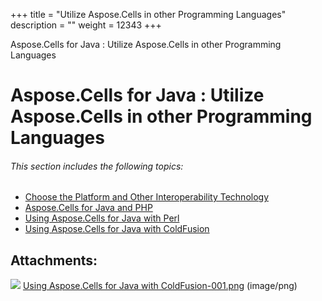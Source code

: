 +++
title = "Utilize Aspose.Cells in other Programming Languages" 
description = "" 
weight = 12343 
+++

Aspose.Cells for Java : Utilize Aspose.Cells in other Programming Languages  

# Aspose.Cells for Java : Utilize Aspose.Cells in other Programming Languages


###### This section includes the following topics:  

*   [Choose the Platform and Other Interoperability Technology](https://docs2.aspose.com/cells/java/developerguide/technicalarticles/utilizeasposecellsinotherprogramminglanguages/choose+the+platform+and+other+interoperability+technology)
*   [Aspose.Cells for Java and PHP](https://docs2.aspose.com/cells/java/developerguide/technicalarticles/utilizeasposecellsinotherprogramminglanguages/aspose.cells+for+java+and+php)
*   [Using Aspose.Cells for Java with Perl](https://docs2.aspose.com/cells/java/developerguide/technicalarticles/utilizeasposecellsinotherprogramminglanguages/using+aspose.cells+for+java+with+perl)
*   [Using Aspose.Cells for Java with ColdFusion](https://docs2.aspose.com/cells/java/developerguide/technicalarticles/utilizeasposecellsinotherprogramminglanguages/using+aspose.cells+for+java+with+coldfusion)

## Attachments:

![](https://docs2.aspose.com/cells/java/images/icons/bullet_blue.gif) [Using Aspose.Cells for Java with ColdFusion-001.png](https://docs2.aspose.com/cells/java/attachments/5276601/5472610.png) (image/png)  

